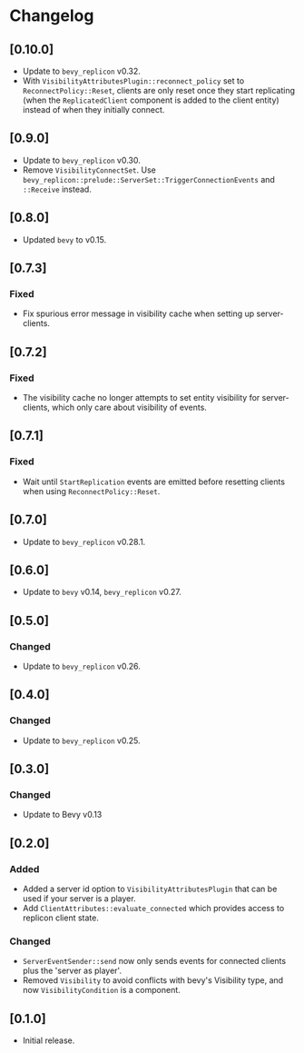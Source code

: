 # Changelog

## [0.10.0]

- Update to `bevy_replicon` v0.32.
- With `VisibilityAttributesPlugin::reconnect_policy` set to `ReconnectPolicy::Reset`, clients are only reset once they start replicating (when the `ReplicatedClient` component is added to the client entity) instead of when they initially connect.


## [0.9.0]

- Update to `bevy_replicon` v0.30.
- Remove `VisibilityConnectSet`. Use `bevy_replicon::prelude::ServerSet::TriggerConnectionEvents` and `::Receive` instead.


## [0.8.0]

- Updated `bevy` to v0.15.


## [0.7.3]

### Fixed

- Fix spurious error message in visibility cache when setting up server-clients.


## [0.7.2]

### Fixed

- The visibility cache no longer attempts to set entity visibility for server-clients, which only care about visibility of events.


## [0.7.1]

### Fixed

- Wait until `StartReplication` events are emitted before resetting clients when using `ReconnectPolicy::Reset`.


## [0.7.0]

- Update to `bevy_replicon` v0.28.1.


## [0.6.0]

- Update to `bevy` v0.14, `bevy_replicon` v0.27.


## [0.5.0]

### Changed

- Update to `bevy_replicon` v0.26.


## [0.4.0]

### Changed

- Update to `bevy_replicon` v0.25.


## [0.3.0]

### Changed

- Update to Bevy v0.13


## [0.2.0]

### Added

- Added a server id option to `VisibilityAttributesPlugin` that can be used if your server is a player.
- Add `ClientAttributes::evaluate_connected` which provides access to replicon client state.

### Changed

- `ServerEventSender::send` now only sends events for connected clients plus the 'server as player'.
- Removed `Visibility` to avoid conflicts with bevy's Visibility type, and now `VisibilityCondition` is a component.

## [0.1.0]

- Initial release.
